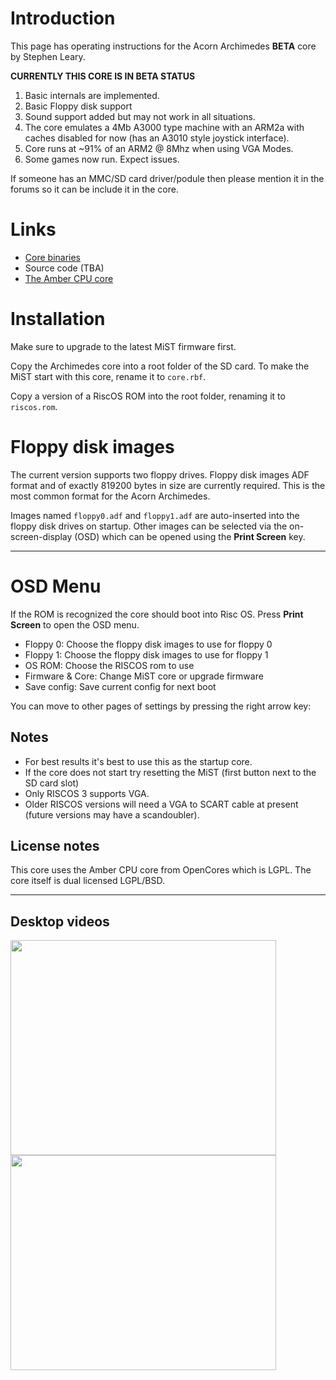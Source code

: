 # Introduction #

This page has operating instructions for the Acorn Archimedes **BETA** core by Stephen Leary.

**CURRENTLY THIS CORE IS IN BETA STATUS**

  1. Basic internals are implemented.
  1. Basic Floppy disk support
  1. Sound support added but may not work in all situations.
  1. The core emulates a 4Mb A3000 type machine with an ARM2a with caches disabled for now (has an A3010 style joystick interface).
  1. Core runs at ~91% of an ARM2 @ 8Mhz when using VGA Modes.
  1. Some games now run. Expect issues.

If someone has an MMC/SD card driver/podule then please mention it in the forums so it can be include it in the core.

# Links #

  * [Core binaries](http://code.google.com/p/mist-board/source/browse/trunk/bin/cores/archimedes/)
  * Source code (TBA)
  * [The Amber CPU core](http://opencores.org/project,amber)

# Installation #

Make sure to upgrade to the latest MiST firmware first.

Copy the Archimedes core into a root folder of the SD card. To make the MiST start with this core, rename it to `core.rbf`.

Copy a version of a RiscOS ROM into the root folder, renaming it to `riscos.rom`.

# Floppy disk images #

The current version supports two floppy drives. Floppy disk images ADF format and of exactly 819200 bytes in size are currently required. This is the most common format for the Acorn Archimedes.

Images named `floppy0.adf` and `floppy1.adf` are auto-inserted into the floppy disk drives on startup. Other images can be selected via the on-screen-display (OSD) which can be opened using the **Print Screen** key.


---


# OSD Menu #

If the ROM is recognized the core should boot into Risc OS.
Press **Print Screen** to open the OSD menu.

  * Floppy 0: Choose the floppy disk images to use for floppy 0
  * Floppy 1: Choose the floppy disk images to use for floppy 1
  * OS ROM: Choose the RISCOS rom to use
  * Firmware & Core: Change MiST core or upgrade firmware
  * Save config: Save current config for next boot

You can move to other pages of settings by pressing the right arrow key:

## Notes ##

  * For best results it's best to use this as the startup core.
  * If the core does not start try resetting the MiST (first button next to the SD card slot)
  * Only RISCOS 3 supports VGA.
  * Older RISCOS versions will need a VGA to SCART cable at present (future versions may have a scandoubler).

## License notes ##

This core uses the Amber CPU core from OpenCores which is LGPL.
The core itself is dual licensed LGPL/BSD.


---


## Desktop videos ##

<a href='http://www.youtube.com/watch?feature=player_embedded&v=h0TMT6Tp068' target='_blank'><img src='http://img.youtube.com/vi/h0TMT6Tp068/0.jpg' width='425' height=344 /></a>
<a href='http://www.youtube.com/watch?feature=player_embedded&v=YG_RhA6UBnk' target='_blank'><img src='http://img.youtube.com/vi/YG_RhA6UBnk/0.jpg' width='425' height=344 /></a>